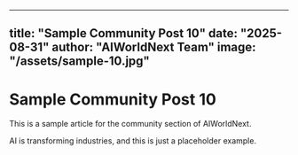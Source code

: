 
---
title: "Sample Community Post 10"
date: "2025-08-31"
author: "AIWorldNext Team"
image: "/assets/sample-10.jpg"
---

# Sample Community Post 10

This is a sample article for the community section of AIWorldNext.

AI is transforming industries, and this is just a placeholder example.
